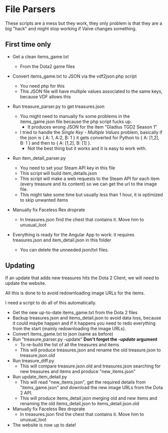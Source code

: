 # File Parsers

These scripts are a mess but they work, they only problem is that they are a big "hack" and might stop working if Valve changes something.

## First time only

* Get a clean items_game.txt
    * From the Dota2 game files
* Convert items_game.txt to JSON via the vdf2json.php script
    * You need php for this
    * This JSON file will have multiple values associated to the same keys, because VDF allows this

* Run treasure_parser.py to get treasures.json
    * You might need to manually fix some problems in the items\_game.json file because the php script fucks up.
        * It produces wrong JSON for the item "Gladius TGD2 Season 1"
    * I tried to handle the *Single Key - Multiple Values* problem, basically if the json is { A: 1, A:2, B: 1 } it gets converted for Python to { A: [1,2], B: 1 } and then to { A: [1,2], B: [1] }.
        * Not the best thing but it works and it is easy to work with.

* Run item\_detail\_parser.py
    * You need to set your Steam API key in this file
    * This script will build item_details.json
    * This script will make a web requests to the Steam API for each item (every treasure and its content) so we can get the url to the image file.
    * This might take some time but usually less than 1 hour, it is optimized to skip unwanted items  
* Manually fix Faceless Rex droprate
    * In treasures.json find the chest that contains it. Move him to unusual_loot

* Everything is ready for the Angular App to work: it requires treasures.json and item_detail.json in this folder
  * You can delete the unneeded json/txt files.


## Updating

If an update that adds new treasures hits the Dota 2 Client, we will need to update the website.

All this is done to to avoid redownloading image URLs for the items.

I need a script to do all of this automatically.

* Get the new up-to-date items_game.txt from the Dota 2 files
* Backup treasures.json and items_detail.json to avoid data loss, because it could maybe happen and if it happens you need to redo everything from the start (mainly redownloading the image URLs).
* Convert items_game.txt to json (same as before)
* Run "treasure_parser.py -update" **Don't forget the *-update* argument**
    * To re-build the list of all the treasures and items
    * This will produce treasures.json and rename the old treasure.json to treasure.json.old
* Run treasure_diff.py
    * This will compare treasure.json.old and treasures.json searching for new treasures and items and produce "new\_items.json"
* Run update\_item\_detail.py
    * This will read "new\_items.json", get the required details from "items_game.json" and download the new image URLs from the Dota 2 API.
    * This will produce items\_detail.json merging old and new items and renaming the old items\_detail.json to items\_detail.json.old
* Manually fix Faceless Rex droprate
    * In treasures.json find the chest that contains it. Move him to unusual_loot
* The website is now up to date! 
  





